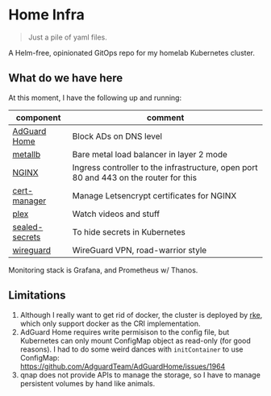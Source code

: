 # Home Infra

> Just a pile of yaml files.

A Helm-free, opinionated GitOps repo for my homelab Kubernetes cluster.

## What do we have here

At this moment, I have the following up and running:

| component                                                        | comment                                                                               |
|------------------------------------------------------------------|---------------------------------------------------------------------------------------|
| [AdGuard Home](https://github.com/AdguardTeam/AdGuardHome)       | Block ADs on DNS level                                                                |
| [metallb](https://github.com/metallb/metallb)                    | Bare metal load balancer in layer 2 mode                                              |
| [NGINX](https://github.com/kubernetes/ingress-nginx)             | Ingress controller to the infrastructure, open port 80 and 443 on the router for this |
| [cert-manager](https://github.com/jetstack/cert-manager)         | Manage Letsencrypt certificates for NGINX                                             |
| [plex](https://github.com/plexinc/pms-docker)                    | Watch videos and stuff                                                                |
| [sealed-secrets](https://github.com/bitnami-labs/sealed-secrets) | To hide secrets in Kubernetes                                                         |
| [wireguard](https://www.wireguard.com/)                          | WireGuard VPN, road-warrior style                                                     |

Monitoring stack is Grafana, and Prometheus w/ Thanos.

## Limitations

1. Although I really want to get rid of docker, the cluster is deployed by [rke](https://github.com/rancher/rke), which only support docker as the CRI implementation.
2. AdGuard Home requires write permisison to the config file, but Kubernetes can only mount ConfigMap object as read-only (for good reasons). I had to do some weird dances with `initContainer` to use ConfigMap: https://github.com/AdguardTeam/AdGuardHome/issues/1964
3. qnap does not provide APIs to manage the storage, so I have to manage persistent volumes by hand like animals.
